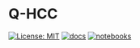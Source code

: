 # Q-HCC

[![License: MIT](https://img.shields.io/badge/License-MIT-yellow.svg)](https://opensource.org/licenses/MIT)
[![docs](https://github.com/ssciwr/QHCC/actions/workflows/docs.yml/badge.svg)](https://github.com/ssciwr/QHCC/actions/workflows/docs.yml)
[![notebooks](https://github.com/ssciwr/QHCC/actions/workflows/notebooks.yml/badge.svg)](https://github.com/ssciwr/QHCC/actions/workflows/notebooks.yml)
